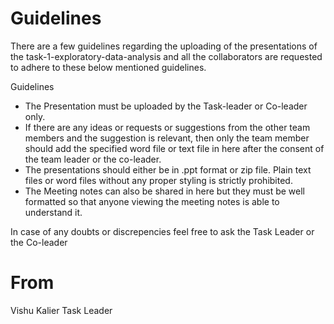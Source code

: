 
# Guidelines

  There are a few guidelines regarding the uploading of the presentations of the 
  task-1-exploratory-data-analysis and all the collaborators are requested to adhere 
  to these below mentioned guidelines.


Guidelines
 - The Presentation must be uploaded by the Task-leader or Co-leader only.
 - If there are any ideas or requests or suggestions from the other team members and the suggestion is relevant, then only the team member should add the specified word file or text file in here after the consent of the team leader or the co-leader.
 - The presentations should either be in .ppt format or zip file. Plain text files or word files without any proper styling is strictly prohibited.
 - The Meeting notes can also be shared in here but they must be well formatted so that anyone viewing the meeting notes is able to understand it.

In case of any doubts or discrepencies feel free to ask the Task Leader or the Co-leader

# From
   Vishu Kalier
   Task Leader
